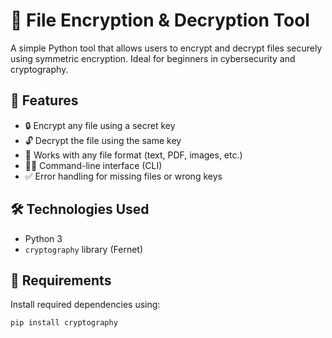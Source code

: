 # 🔐 File Encryption & Decryption Tool

A simple Python tool that allows users to encrypt and decrypt files securely using symmetric encryption. Ideal for beginners in cybersecurity and cryptography.

## 🔧 Features

- 🔒 Encrypt any file using a secret key
- 🔓 Decrypt the file using the same key
- 📁 Works with any file format (text, PDF, images, etc.)
- 🧑‍💻 Command-line interface (CLI)
- ✅ Error handling for missing files or wrong keys

## 🛠️ Technologies Used

- Python 3
- `cryptography` library (Fernet)

## 🧰 Requirements

Install required dependencies using:

```bash
pip install cryptography
